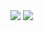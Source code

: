 <div>
  <img src="https://github-readme-stats.vercel.app/api?username=lxnelyclxud&hide=stars,issues&card_width=375&hide_title=true&custom_title=Stats&count_private=true&show_icons=true&hide_border=true&bg_color=00000000&text_color=64748b&title_color=ec4899&icon_color=ec4899" />
  <img src="https://github-readme-stats.vercel.app/api/top-langs/?username=lxnelyclxud&langs_count=10&layout=compact&card_width=325&hide_title=true&hide_border=true&custom_title=Languages&bg_color=00000000&text_color=64748b&title_color=ec4899" />
</div>

<!--
Here are some ideas to get you started:

- 🔭 I’m currently working on ...
- 🌱 I’m currently learning ...
- 👯 I’m looking to collaborate on ...
- 🤔 I’m looking for help with ...
- 💬 Ask me about ...
- 📫 How to reach me: ...
- 😄 Pronouns: ...
- ⚡ Fun fact: ...
-->
